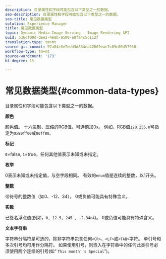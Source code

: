 ```yaml
---
description: 目录属性和字段可能包含以下类型之一的数据。
seo-description: 目录属性和字段可能包含以下类型之一的数据。
seo-title: 常见数据类型
solution: Experience Manager
title: 常见数据类型
topic: Dynamic Media Image Serving - Image Rendering API
uuid: b36cf09d-dee2-4e8b-9500-e8fa4c5c112f
translation-type: tm+mt
source-git-commit: 97a84e8e7edd3d834ca42069eae7c09c00d57938
workflow-type: tm+mt
source-wordcount: '173'
ht-degree: 1%

---
```



# 常见数据类型{#common-data-types}

目录属性和字段可能包含以下类型之一的数据。

**颜色**

颜色值。 十六进制、压缩的RGB值，可选前加0x。 例如，RGB值`128,255,0`可指定为`0x80ff00`或`80ff00`。

**标记**

`0`=false, `1`=true，任何其他值表示未知或未指定。

**枚举**

0表示未知或未指定值，与空字段相同。 有效的`enum`值是连续的整数，以1开头。

**整数**

带符号的整数值（如0、-12、34）。 0或负值可能具有特殊含义。

**实数**

已签名浮点值(例如，`0, 12.5, 245 , -2.34e4`)。 0或负值可能具有特殊含义。

**文本字符串**

字符串分隔符是可选的，除非字符串包含任何`<CR>`、`<LF>`或`<TAB>`字符。 单引号和多次引号均可用作分隔符。 如果使用引号，则嵌入在字符串中的任何此类引号必须使用两个连续的引号(如“ `This month''s Special`”)。
